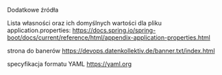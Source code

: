 Dodatkowe źródła

Lista własności oraz ich domyślnych wartości dla pliku application.properties: https://docs.spring.io/spring-boot/docs/current/reference/html/appendix-application-properties.html

strona do banerów
https://devops.datenkollektiv.de/banner.txt/index.html

specyfikacja formatu YAML
https://yaml.org
